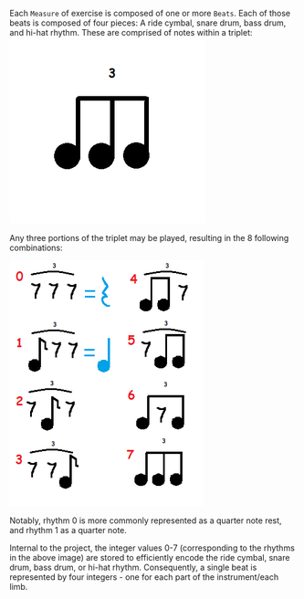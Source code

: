 Each `Measure` of exercise is composed of one or more `Beats`. Each of those beats is composed of four pieces: A ride cymbal, snare drum, bass drum, and hi-hat rhythm. These are comprised of notes within a triplet:
![A triplet](representation/triplet.png)

Any three portions of the triplet may be played, resulting in the 8 following combinations:

![The 8 triplet variations](representation/triplet_variations.png)

Notably, rhythm 0 is more commonly represented as a quarter note rest, and rhythm 1 as a quarter note.  

Internal to the project, the integer values 0-7 (corresponding to the rhythms in the above image) are stored to efficiently encode the ride cymbal, snare drum, bass drum, or hi-hat rhythm. Consequently, a single beat is represented by four integers - one for each part of the instrument/each limb. 
